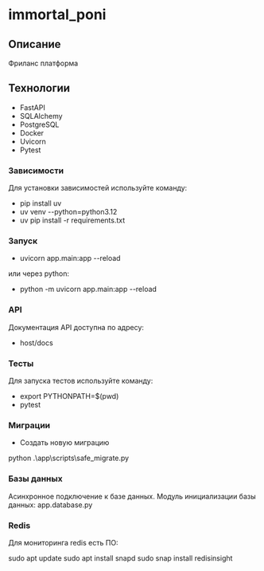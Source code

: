 # immortal_poni

## Описание

Фриланс платформа

## Технологии

- FastAPI
- SQLAlchemy
- PostgreSQL
- Docker
- Uvicorn
- Pytest

### Зависимости

Для установки зависимостей используйте команду:

- pip install uv
- uv venv --python=python3.12
- uv pip install -r requirements.txt

### Запуск

- uvicorn app.main:app --reload

или через python:

- python -m uvicorn app.main:app --reload

### API

Документация API доступна по адресу:

- host/docs

### Тесты

Для запуска тестов используйте команду:

- export PYTHONPATH=$(pwd)
- pytest

### Миграции

- Создать новую миграцию

python .\app\scripts\safe_migrate.py

### Базы данных

Асинхронное подключение к базе данных.
Модуль инициализации базы данных:
app.database.py

### Redis

Для мониторинга redis есть ПО:

sudo apt update
sudo apt install snapd
sudo snap install redisinsight
